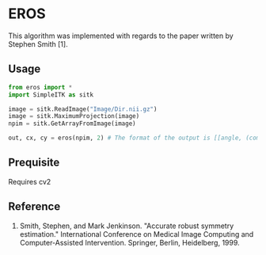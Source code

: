 # EROS

This algorithm was implemented with regards to the paper written by Stephen Smith [1].

## Usage

```python
from eros import *
import SimpleITK as sitk

image = sitk.ReadImage("Image/Dir.nii.gz")
image = sitk.MaximumProjection(image)
npim = sitk.GetArrayFromImage(image)

out, cx, cy = eros(npim, 2) # The format of the output is [[angle, (com_x, com_y)], ... ]
```

## Prequisite

Requires cv2

## Reference
1. Smith, Stephen, and Mark Jenkinson. "Accurate robust symmetry estimation." International Conference on Medical Image Computing and Computer-Assisted Intervention. Springer, Berlin, Heidelberg, 1999.